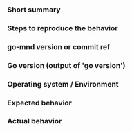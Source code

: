 ### Short summary 

### Steps to reproduce the behavior

### go-mnd version or commit ref

### Go version (output of 'go version')

### Operating system / Environment

### Expected behavior

### Actual behavior
